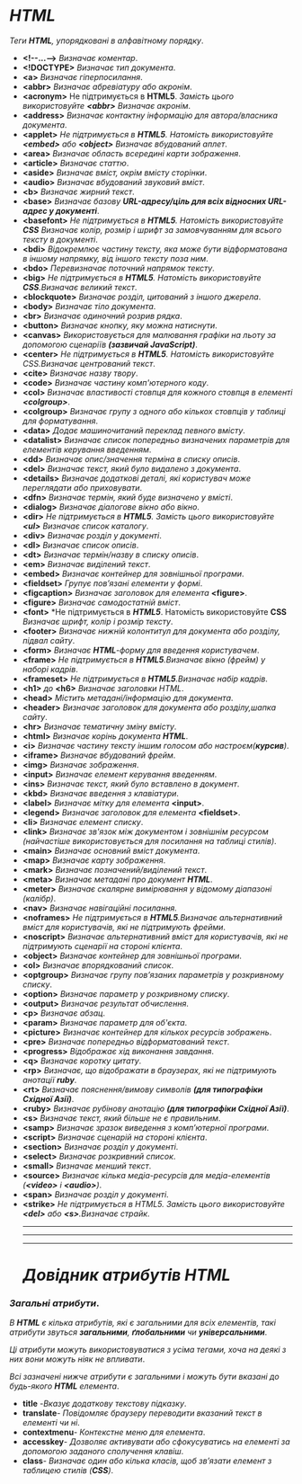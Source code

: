 # *HTML*
*Теги **HTML**, упорядковані в алфавітному порядку*.
* **\<!--...-->** *Визначає коментар*.
* **\<!DOCTYPE>** *Визначає тип документа*.
* **\<a>** *Визначає гіперпосилання*.
* **\<abbr>** *Визначає абревіатуру або акронім*.
* **\<acronym>** Не підтримується в **HTML5**. *Замість цього використовуйте **\<abbr>** Визначає акронім*.
* **\<address>** *Визначає контактну інформацію для автора/власника документа*.
* **\<applet>** *Не підтримується в **HTML5**. Натомість використовуйте **\<embed>** або **\<object>** Визначає вбудований аплет*.
* **\<area>** *Визначає область всередині карти зображення*.
* **\<article>** *Визначає статтю*.
* **\<aside>** *Визначає вміст, окрім вмісту сторінки*.
* **\<audio>** *Визначає вбудований звуковий вміст*.
* **\<b>** *Визначає жирний текст*.
* **\<base>** *Визначає базову **URL-адресу/ціль для всіх відносних URL-адрес у документі***.
* **\<basefont>** *Не підтримується в ***HTML5***. Натомість використовуйте **CSS** Визначає колір, розмір і шрифт за замовчуванням для всього тексту в документі*.
* **\<bdi>** *Відокремлює частину тексту, яка може бути відформатована в іншому напрямку, від іншого тексту поза ним*.
* **\<bdo>** *Перевизначає поточний напрямок тексту*.
* **\<big>** *Не підтримується в ***HTML5***. Натомість використовуйте **CSS**.Визначає великий текст*.
* **\<blockquote>** *Визначає розділ, цитований з іншого джерела*.
* **\<body>** *Визначає тіло документа*.
* **\<br>** *Визначає одиночний розрив рядка*.
* **\<button>** *Визначає кнопку, яку можна натиснути*.
* **\<canvas>** *Використовується для малювання графіки на льоту за допомогою сценаріїв **(зазвичай JavaScript)***.
* **\<center>** *Не підтримується в **HTML5**. Натомість використовуйте CSS.Визначає центрований текст*.
* **\<cite>** *Визначає назву твору*.
* **\<code>** *Визначає частину комп'ютерного коду*.
* **\<col>** *Визначає властивості стовпця для кожного стовпця в елементі **\<colgroup>***.
* **\<colgroup>** *Визначає групу з одного або кількох стовпців у таблиці для форматування*.
* **\<data>** *Додає машиночитаний переклад певного вмісту*.
* **\<datalist>** *Визначає список попередньо визначених параметрів для елементів керування введенням*.
* **\<dd>** *Визначає опис/значення терміна в списку описів*.
* **\<del>** *Визначає текст, який було видалено з документа*.
* **\<details>** *Визначає додаткові деталі, які користувач може переглядати або приховувати*.
* **\<dfn>** *Визначає термін, який буде визначено у вмісті*.
* **\<dialog>** *Визначає діалогове вікно або вікно*.
* **\<dir>** *Не підтримується в ***HTML5***. Замість цього використовуйте **\<ul>** Визначає список каталогу*.
* **\<div>** *Визначає розділ у документі*.
* **\<dl>** *Визначає список описів*.
* **\<dt>** *Визначає термін/назву в списку описів*.
* **\<em>** *Визначає виділений текст*.
* **\<embed>** *Визначає контейнер для зовнішньої програми*.
* **\<fieldset>** *Групує пов’язані елементи у формі*.
* **\<figcaption>** *Визначає заголовок для елемента* **\<figure>**.
* **\<figure>** *Визначає самодостатній вміст*.
* **\<font>** *Не підтримується в ***HTML5***. Натомість використовуйте **CSS** *Визначає шрифт, колір і розмір тексту*.
* **\<footer>** *Визначає нижній колонтитул для документа або розділу, підвал сайту*.
* **\<form>** *Визначає **HTML**-форму для введення користувачем*.
* **\<frame>** *Не підтримується в ***HTML5***.Визначає вікно (фрейм) у наборі кадрів*.
* **\<frameset>** *Не підтримується в ***HTML5***.Визначає набір кадрів*.
* **\<h1>** *до* **\<h6>** *Визначає заголовки HTML*.
* **\<head>** *Містить метадані/інформацію для документа*.
* **\<header>** *Визначає заголовок для документа або розділу,шапка сайту*.
* **\<hr>** *Визначає тематичну зміну вмісту*.
* **\<html>** *Визначає корінь документа **HTML***.
* **\<i>** *Визначає частину тексту іншим голосом або настроєм(***курсив***)*.
* **\<iframe>** *Визначає вбудований фрейм*.
* **\<img>** *Визначає зображення*.
* **\<input>** *Визначає елемент керування введенням*.
* **\<ins>** *Визначає текст, який було вставлено в документ*.
* **\<kbd>** *Визначає введення з клавіатури*.
* **\<label>** *Визначає мітку для елемента* **\<input>**.
* **\<legend>** *Визначає заголовок для елемента* **\<fieldset>**.
* **\<li>** *Визначає елемент списку*.
* **\<link>** *Визначає зв'язок між документом і зовнішнім ресурсом (найчастіше використовується для посилання на таблиці стилів)*.
* **\<main>** *Визначає основний вміст документа*.
* **\<map>** *Визначає карту зображення*.
* **\<mark>** *Визначає позначений/виділений текст*.
* **\<meta>** *Визначає метадані про документ **HTML***.
* **\<meter>** *Визначає скалярне вимірювання у відомому діапазоні (калібр)*.
* **\<nav>** *Визначає навігаційні посилання*.
* **\<noframes>** *Не підтримується в **HTML5**.Визначає альтернативний вміст для користувачів, які не підтримують фрейми*.
* **\<noscript>** *Визначає альтернативний вміст для користувачів, які не підтримують сценарії на стороні клієнта*.
* **\<object>** *Визначає контейнер для зовнішньої програми*.
* **\<ol>** *Визначає впорядкований список*.
* **\<optgroup>** *Визначає групу пов’язаних параметрів у розкривному списку*.
* **\<option>** *Визначає параметр у розкривному списку*.
* **\<output>** *Визначає результат обчислення*.
* **\<p>** *Визначає абзац*.
* **\<param>** *Визначає параметр для об'єкта*.
* **\<picture>** *Визначає контейнер для кількох ресурсів зображень*.
* **\<pre>** *Визначає попередньо відформатований текст*.
* **\<progress>** *Відображає хід виконання завдання*.
* **\<q>** *Визначає коротку цитату*.
* **\<rp>** *Визначає, що відображати в браузерах, які не підтримують анотації **ruby***.
* **\<rt>** *Визначає пояснення/вимову символів **(для типографіки Східної Азії)***.
* **\<ruby>** *Визначає рубінову анотацію **(для типографіки Східної Азії)***.
* **\<s>** *Визначає текст, який більше не є правильним*.
* **\<samp>** *Визначає зразок виведення з комп’ютерної програми*.
* **\<script>** *Визначає сценарій на стороні клієнта*.
* **\<section>** *Визначає розділ у документі*.
* **\<select>** *Визначає розкривний список*.
* **\<small>** *Визначає менший текст*.
* **\<source>** *Визначає кілька медіа-ресурсів для медіа-елементів (**\<video>** і **\<audio>**)*.
* **\<span>** *Визначає розділ у документі*.
* **\<strike>** *Не підтримується в HTML5. Замість цього використовуйте **\<del>** або **\<s>**.Визначає страйк*.
  ***
  ***
  ***
  # ***Довідник атрибутів HTML***
### *Загальні атрибути*.
*В ***HTML*** є кілька атрибутів, які є загальними для всіх елементів, такі атрибути звуться **загальними**, **ґлобальними** чи **універсальними***.

*Ці атрибути можуть використовуватися з усіма тегами, хоча на деякі з них вони можуть ніяк не впливати*.

*Всі зазначені нижче атрибути є загальними і можуть бути вказані до будь-якого **HTML** елемента*.
* **title**	\-*Вказує додаткову текстову підказку*.
* **translate**\-	*Повідомляє браузеру переводити вказаний текст в елементі чи ні*.
* **contextmenu**\-	*Контекстне меню для елемента*.
* **accesskey**\-	*Дозволяє активувати або сфокусуватись на елементі за допомогою заданого сполучення клавіш*.
* **class**\-	*Визначає один або кілька класів, щоб зв’язати елемент з таблицею стилів (**CSS**)*.
